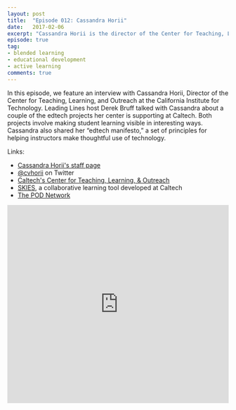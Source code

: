 ```yaml
---
layout: post
title:  "Episode 012: Cassandra Horii"
date:   2017-02-06
excerpt: "Cassandra Horii is the director of the Center for Teaching, Learning, & Outreach at Caltech."
episode: true
tag:
- blended learning
- educational development
- active learning
comments: true
---
```


In this episode, we feature an interview with Cassandra Horii, Director of the Center for Teaching, Learning, and Outreach at the California Institute for Technology.  Leading Lines host Derek Bruff talked with Cassandra about a couple of the edtech projects her center is supporting at Caltech. Both projects involve making student learning visible in interesting ways.  Cassandra also shared her “edtech manifesto,” a set of principles for helping instructors make thoughtful use of technology. 

Links:

* [Cassandra Horii's staff page](https://www.teachlearn.caltech.edu/about/cassandrahorii)
* [@cvhorii](http://twitter.com/cvhorii) on Twitter
* [Caltech's Center for Teaching, Learning, & Outreach](https://www.teachlearn.caltech.edu/)
* [SKIES](https://www.skieslearn.com/), a collaborative learning tool developed at Caltech
* [The POD Network](http://podnetwork.org)

<iframe width="100%" height="450" scrolling="no" frameborder="no" src="https://w.soundcloud.com/player/?url=https%3A//api.soundcloud.com/tracks/305613271%3Fsecret_token%3Ds-7T4vi&amp;auto_play=false&amp;hide_related=false&amp;show_comments=true&amp;show_user=true&amp;show_reposts=false&amp;visual=true"></iframe>

